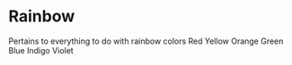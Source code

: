 # Rainbow
Pertains to everything to do with rainbow colors
Red
Yellow
Orange
Green
Blue
Indigo
Violet
